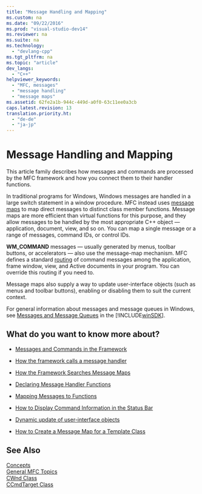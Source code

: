 ```yaml
---
title: "Message Handling and Mapping"
ms.custom: na
ms.date: "09/22/2016"
ms.prod: "visual-studio-dev14"
ms.reviewer: na
ms.suite: na
ms.technology: 
  - "devlang-cpp"
ms.tgt_pltfrm: na
ms.topic: "article"
dev_langs: 
  - "C++"
helpviewer_keywords: 
  - "MFC, messages"
  - "message handling"
  - "message maps"
ms.assetid: 62fe2a1b-944c-449d-a0f0-63c11ee0a3cb
caps.latest.revision: 13
translation.priority.ht: 
  - "de-de"
  - "ja-jp"
---
```

# Message Handling and Mapping
This article family describes how messages and commands are processed by the MFC framework and how you connect them to their handler functions.  
  
 In traditional programs for Windows, Windows messages are handled in a large switch statement in a window procedure. MFC instead uses [message maps](../vs140/message-categories.md) to map direct messages to distinct class member functions. Message maps are more efficient than virtual functions for this purpose, and they allow messages to be handled by the most appropriate C++ object — application, document, view, and so on. You can map a single message or a range of messages, command IDs, or control IDs.  
  
 **WM_COMMAND** messages — usually generated by menus, toolbar buttons, or accelerators — also use the message-map mechanism. MFC defines a standard [routing](../vs140/command-routing.md) of command messages among the application, frame window, view, and Active documents in your program. You can override this routing if you need to.  
  
 Message maps also supply a way to update user-interface objects (such as menus and toolbar buttons), enabling or disabling them to suit the current context.  
  
 For general information about messages and message queues in Windows, see [Messages and Message Queues](http://msdn.microsoft.com/library/windows/desktop/ms632590) in the [!INCLUDE[winSDK](../vs140/includes/winsdk_md.md)].  
  
## What do you want to know more about?  
  
-   [Messages and Commands in the Framework](../vs140/messages-and-commands-in-the-framework.md)  
  
-   [How the framework calls a message handler](../vs140/how-the-framework-calls-a-handler.md)  
  
-   [How the Framework Searches Message Maps](../vs140/how-the-framework-searches-message-maps.md)  
  
-   [Declaring Message Handler Functions](../vs140/declaring-message-handler-functions.md)  
  
-   [Mapping Messages to Functions](../vs140/mapping-messages-to-functions.md)  
  
-   [How to Display Command Information in the Status Bar](../vs140/how-to--display-command-information-in-the-status-bar.md)  
  
-   [Dynamic update of user-interface objects](../vs140/how-to--update-user-interface-objects.md)  
  
-   [How to Create a Message Map for a Template Class](../vs140/how-to--create-a-message-map-for-a-template-class.md)  
  
## See Also  
 [Concepts](../vs140/mfc-concepts.md)   
 [General MFC Topics](../vs140/general-mfc-topics.md)   
 [CWnd Class](../vs140/cwnd-class.md)   
 [CCmdTarget Class](../vs140/ccmdtarget-class.md)